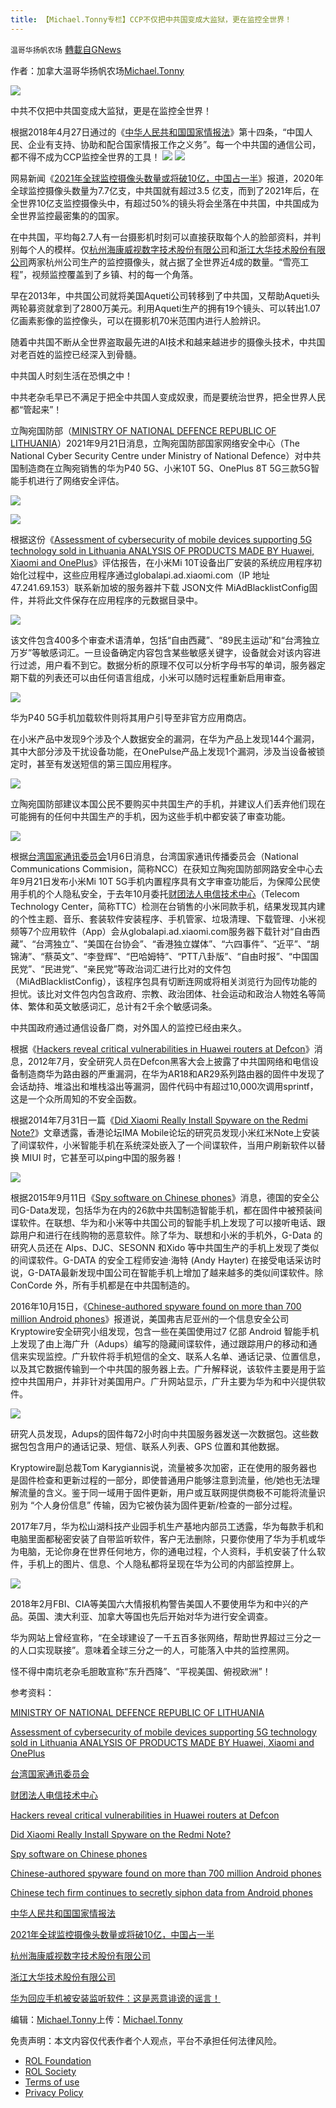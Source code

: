 ```yaml
---
title: 【Michael.Tonny专栏】CCP不仅把中共国变成大监狱，更在监控全世界！
---
```

`温哥华扬帆农场` [轉載自GNews](https://gnews.org/zh-hans/1863087/)

作者：加拿大温哥华扬帆农场[Michael.Tonny](https://gnews.org/zh-hans/author/michaeltonny/)

![](https://assets.gnews.org/wp-content/uploads/2021/12/michael-4.jpg)

中共不仅把中共国变成大监狱，更是在监控全世界！

根据2018年4月27日通过的《[中华人民共和国国家情报法](http://www.npc.gov.cn/npc/c30834/201806/483221713dac4f31bda7f9d951108912.shtml)》第十四条，“中国人民、企业有支持、协助和配合国家情报工作之义务”。每一个中共国的通信公司，都不得不成为CCP监控全世界的工具！
![](https://assets.gnews.org/wp-content/uploads/2022/01/Snipaste_2022-01-15_15-40-33.jpg)
![](https://assets.gnews.org/wp-content/uploads/2022/01/Snipaste_2022-01-15_15-41-16.jpg)

网易新闻《[2021年全球监控摄像头数量或将破10亿，中国占一半](https://www.163.com/dy/article/FPFBN1PB0511QE18.html)》报道，2020年全球监控摄像头数量为7.7亿支，中共国就有超过3.5 亿支，而到了2021年后，在全世界10亿支监控摄像头中，有超过50%的镜头将会坐落在中共国，中共国成为全世界监控最密集的的国家。

在中共国，平均每2.7人有一台摄影机时刻可以直接获取每个人的脸部资料，并判别每个人的模样。仅[杭州海康威视数字技术股份有限公司](https://www.hikvision.com/cn/)和[浙江大华技术股份有限公司](https://www.dahuatech.com/)两家杭州公司生产的监控摄像头，就占据了全世界近4成的数量。“雪亮工程”，视频监控覆盖到了乡镇、村的每一个角落。

早在2013年，中共国公司就将美国Aqueti公司转移到了中共国，又帮助Aqueti头两轮募资就拿到了2800万美元。利用Aqueti生产的拥有19个镜头、可以转出1.07亿画素影像的监控像头，可以在摄影机70米范围内进行人脸辨识。

随着中共国不断从全世界盗取最先进的AI技术和越来越进步的摄像头技术，中共国对老百姓的监控已经深入到骨髓。

中共国人时刻生活在恐惧之中！

中共老杂毛早已不满足于把全中共国人变成奴隶，而是要统治世界，把全世界人民都“管起来”！

立陶宛国防部（[MINISTRY OF NATIONAL DEFENCE REPUBLIC OF LITHUANIA](https://kam.lt/en/news_1098/news_archives/news_archive_2021/news_archive_2021_-_09/things_your_smart_phone_does_without_your_awareness_investigation_into_three_china-made_5g_devices.html?backlink=%252Fen%252Fsearch%252Fresults%252Fp0.html)）2021年9月21日消息，立陶宛国防部国家网络安全中心（The National Cyber Security Centre under Ministry of National Defence）对中共国制造商在立陶宛销售的华为P40 5G、小米10T 5G、OnePlus 8T 5G三款5G智能手机进行了网络安全评估。

![](https://assets.gnews.org/wp-content/uploads/2022/01/The-devices-examined-in-the-assessment.-Front-and-rear-panel-views.jpg)

![](https://assets.gnews.org/wp-content/uploads/2022/01/nksc-telefonai.jpg)

根据这份《[Assessment of cybersecurity of mobile devices supporting 5G technology sold in Lithuania  ANALYSIS OF PRODUCTS MADE BY Huawei, Xiaomi and OnePlus](https://www.nksc.lt/doc/en/analysis/2021-08-23_5G-CN-analysis_env3.pdf)》评估报告，在小米Mi 10T设备出厂安装的系统应用程序初始化过程中，这些应用程序通过globalapi.ad.xiaomi.com（IP 地址 47.241.69.153）联系新加坡的服务器并下载 JSON文件 MiAdBlacklistConfig固件，并将此文件保存在应用程序的元数据目录中。

![](https://assets.gnews.org/wp-content/uploads/2022/01/the-data-link-between-the-device-and-the-servers-located-in-Singapore.jpg)

该文件包含400多个审查术语清单，包括“自由西藏”、“89民主运动”和“台湾独立万岁”等敏感词汇。一旦设备确定内容包含某些敏感关键字，设备就会对该内容进行过滤，用户看不到它。数据分析的原理不仅可以分析字母书写的单词，服务器定期下载的列表还可以由任何语言组成，小米可以随时远程重新启用审查。

![](https://assets.gnews.org/wp-content/uploads/2022/01/2021-08-23_5G-CN-analysis_env3.jpg)

华为P40 5G手机加载软件则将其用户引导至非官方应用商店。

在小米产品中发现9个涉及个人数据安全的漏洞，在华为产品上发现144个漏洞，其中大部分涉及干扰设备功能，在OnePulse产品上发现1个漏洞，涉及当设备被锁定时，甚至有发送短信的第三国应用程序。

![](https://assets.gnews.org/wp-content/uploads/2022/01/2021-08-23_5G-CN-analysis_env4.jpg)

立陶宛国防部建议本国公民不要购买中共国生产的手机，并建议人们丢弃他们现在可能拥有的任何中共国生产的手机，因为这些手机中都安装了审查功能。

![](https://assets.gnews.org/wp-content/uploads/2022/01/Characteristics-of-data-sent-by-Sensors-Data.jpg)

根据[台湾国家通讯委员会](https://www.ncc.gov.tw/chinese/news_detail.aspx?site_content_sn=8&amp;sn_f=47018)1月6日消息，台湾国家通讯传播委员会（National Communications Commision，简称NCC）在获知立陶宛国防部网路安全中心去年9月21日发布小米Mi 10T 5G手机内置程序具有文字审查功能后，为保障公民使用手机的个人隐私安全，于去年10月委托[财团法人电信技术中心](https://www.ttc.org.tw/)（Telecom Technology Center，简称TTC）检测在台销售的小米同款手机，结果发现其内建的个性主题、音乐、套装软件安装程序、手机管家、垃圾清理、下载管理、小米视频等7个应用软件（App）会从globalapi.ad.xiaomi.com服务器下载针对“自由西藏”、“台湾独立”、“美国在台协会”、“香港独立媒体”、“六四事件”、“近平”、“胡锦涛”、“蔡英文”、“李登辉”、“巴哈姆特”、“PTT八卦版”、“自由时报”、“中国国民党”、“民进党”、“亲民党”等政治词汇进行比对的文件包（MiAdBlacklistConfig），该程序包具有切断连网或将相关浏览行为回传功能的担忧。该比对文件包内包含政府、宗教、政治团体、社会运动和政治人物姓名等简体、繁体和英文敏感词汇，总计有2千余个敏感词条。

中共国政府通过通信设备厂商，对外国人的监控已经由来久。

根据《[Hackers reveal critical vulnerabilities in Huawei routers at Defcon](https://www.computerworld.com/article/2505191/hackers-reveal-critical-vulnerabilities-in-huawei-routers-at-defcon.html)》消息，2012年7月，安全研究人员在Defcon黑客大会上披露了中共国网络和电信设备制造商华为路由器的严重漏洞，在华为AR18和AR29系列路由器的固件中发现了会话劫持、堆溢出和堆栈溢出等漏洞，固件代码中有超过10,000次调用sprintf，这是一个众所周知的不安全函数。

根据2014年7月31日一篇《[Did Xiaomi Really Install Spyware on the Redmi Note?](https://www.lowyat.net/2014/29845/did-xiaomi-really-install-spyware-on-the-redmi-note/)》文章透露，香港论坛IMA Mobile论坛的研究员发现小米红米Note上安装了间谍软件，小米智能手机在系统深处嵌入了一个间谍软件，当用户刷新软件以替换 MIUI 时，它甚至可以ping中国的服务器！

![](https://assets.gnews.org/wp-content/uploads/2022/01/xiaomi-redmi-note-connect-to-china.jpg)

根据2015年9月11日《[Spy software on Chinese phones](https://u.osu.edu/mclc/2015/09/11/spy-software-on-chinese-phones/)》消息，德国的安全公司G-Data发现，包括华为在内的26款中共国制造智能手机，都在固件中被预装间谍软件。在联想、华为和小米等中共国公司的智能手机上发现了可以接听电话、跟踪用户和进行在线购物的恶意软件。除了华为、联想和小米的手机外，G-Data 的研究人员还在 Alps、DJC、SESONN 和Xido 等中共国生产的手机上发现了类似的间谍软件。G-DATA 的安全工程师安迪·海特 (Andy Hayter) 在接受电话采访时说，G-DATA最新发现中国公司在智能手机上增加了越来越多的类似间谍软件。除ConCorde 外，所有手机都是在中共国制造的。

2016年10月15日，《[Chinese-authored spyware found on more than 700 million Android phones](https://www.cyberscoop.com/android-malware-china-huawei-zte-kryptowire-blu-products/)》报道说，美国弗吉尼亚州的一个信息安全公司Kryptowire安全研究小组发现，包含一些在美国使用过7 亿部 Android 智能手机上发现了由上海广升（Adups）编写的隐藏间谍软件，通过跟踪用户的移动和通信来实现监控。广升软件将手机短信的全文、联系人名单、通话记录、位置信息，以及其它数据传输到一个中共国的服务器上去。广升解释说，该软件主要是用于监控中共国用户，并非针对美国用户。广升网站显示，广升主要为华为和中兴提供软件。

![](https://assets.gnews.org/wp-content/uploads/2022/01/Snipaste_2022-01-15_17-44-47.jpg)

研究人员发现，Adups的固件每72小时向中共国服务器发送一次数据包。这些数据包包含用户的通话记录、短信、联系人列表、GPS 位置和其他数据。

Kryptowire副总裁Tom Karygiannis说，流量被多次加密，正在使用的服务器也是固件检查和更新过程的一部分，即使普通用户能够注意到流量，他/她也无法理解流量的含义。鉴于同一域用于固件更新，用户或互联网提供商极不可能将流量识别为 “个人身份信息” 传输，因为它被伪装为固件更新/检查的一部分过程。

2017年7月，华为松山湖科技产业园手机生产基地内部员工透露，华为每款手机和电脑里面都秘密安装了自带监听软件，客户无法删除，只要你使用了华为手机或华为电脑，无论你身在世界任何地方，你的通电过程，个人资料，手机安装了什么软件，手机上的图片、信息、个人隐私都将呈现在华为公司的内部监控屏上。

![](https://assets.gnews.org/wp-content/uploads/2022/01/8b911185335e4d8fb3d2682d91e6e2a9_th.jpg)

2018年2月FBI、CIA等美国六大情报机构警告美国人不要使用华为和中兴的产品。英国、澳大利亚、加拿大等国也先后开始对华为进行安全调查。

华为网站上曾经宣称，“在全球建设了一千五百多张网络，帮助世界超过三分之一的人口实现联接”。意味着全球三分之一的人，可能落入中共的监控黑网。

怪不得中南坑老杂毛胆敢宣称“东升西降”、“平视美国、俯视欧洲”！

参考资料：

[MINISTRY OF NATIONAL DEFENCE REPUBLIC OF LITHUANIA](https://kam.lt/en/news_1098/news_archives/news_archive_2021/news_archive_2021_-_09/things_your_smart_phone_does_without_your_awareness_investigation_into_three_china-made_5g_devices.html?backlink=%252Fen%252Fsearch%252Fresults%252Fp0.html)

[Assessment of cybersecurity of mobile devices supporting 5G technology sold in Lithuania  ANALYSIS OF PRODUCTS MADE BY Huawei, Xiaomi and OnePlus](https://www.nksc.lt/doc/en/analysis/2021-08-23_5G-CN-analysis_env3.pdf)

[台湾国家通讯委员会](https://www.ncc.gov.tw/chinese/news_detail.aspx?site_content_sn=8&amp;sn_f=47018)

[财团法人电信技术中心](https://www.ttc.org.tw/)

[Hackers reveal critical vulnerabilities in Huawei routers at Defcon](https://www.computerworld.com/article/2505191/hackers-reveal-critical-vulnerabilities-in-huawei-routers-at-defcon.html)

[Did Xiaomi Really Install Spyware on the Redmi Note?](https://www.lowyat.net/2014/29845/did-xiaomi-really-install-spyware-on-the-redmi-note/)

[Spy software on Chinese phones](https://u.osu.edu/mclc/2015/09/11/spy-software-on-chinese-phones/)

[Chinese-authored spyware found on more than 700 million Android phones](https://www.cyberscoop.com/android-malware-china-huawei-zte-kryptowire-blu-products/)

[Chinese tech firm continues to secretly siphon data from Android phones](https://www.cyberscoop.com/android-malware-blu-kryptowire-adups-software/)

[中华人民共和国国家情报法](http://www.npc.gov.cn/npc/c30834/201806/483221713dac4f31bda7f9d951108912.shtml)

[2021年全球监控摄像头数量或将破10亿，中国占一半](https://www.163.com/dy/article/FPFBN1PB0511QE18.html)

[杭州海康威视数字技术股份有限公司](https://www.hikvision.com/cn/)

[浙江大华技术股份有限公司](https://www.dahuatech.com/)

[华为回应手机被安装监听软件：这是恶意诽谤的谣言！](https://www.sohu.com/a/161468987_166680)

编辑：[Michael.Tonny](https://gnews.org/zh-hans/author/michaeltonny/)上传：[Michael.Tonny](https://gnews.org/zh-hans/author/michaeltonny/)

 

免责声明：本文内容仅代表作者个人观点，平台不承担任何法律风险。

- [ROL Foundation](https://rolfoundation.org/)
- [ROL Society](https://rolsociety.org/)
- [Terms of use](https://gnews.org/terms-of-use-3/)
- [Privacy Policy](https://gnews.org/privacy-policy/)
